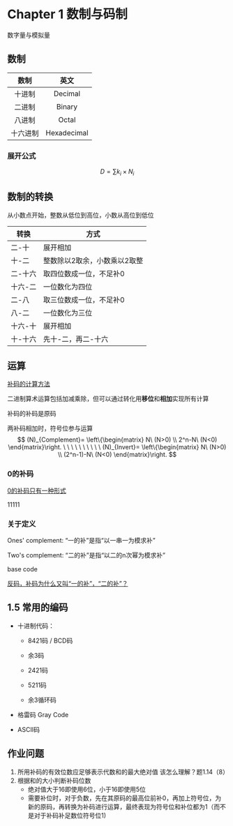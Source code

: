 # Chapter 1 数制与码制

数字量与模拟量



## 数制

| 数制 | 英文 |
| :----: | :----: |
| 十进制   | Decimal |
| 二进制   | Binary |
| 八进制   | Octal |
| 十六进制 | Hexadecimal |

### 展开公式

$$
D=\sum k_i \times N_i
$$
## 数制的转换

从小数点开始，整数从低位到高位，小数从高位到低位

| 转换    | 方式                         |
| ------- | ---------------------------- |
| 二-十   | 展开相加                     |
| 十-二   | 整数除以2取余，小数乘以2取整 |
| 二-十六 | 取四位数成一位，不足补0      |
| 十六-二 | 一位数化为四位               |
| 二-八   | 取三位数成一位，不足补0      |
| 八-二   | 一位数化为三位               |
| 十六-十 | 展开相加                     |
| 十-十六 | 先十-二，再二-十六           |

## 运算

[补码的计算方法](拓展/补码的计算方法.md)

二进制算术运算包括加减乘除，但可以通过转化用**移位**和**相加**实现所有计算

补码的补码是原码

两补码相加时，符号位参与运算
$$
(N)_{Complement}=
\left\{\begin{matrix}
N\ (N>0) \\
2^n-N\ (N<0)
\end{matrix}\right.
\ \ \ \ \ \ \ \ \ \ 
(N)_{Invert}=
\left\{\begin{matrix}
N\ (N>0) \\
(2^n-1)-N\ (N<0)
\end{matrix}\right.
$$

### 0的补码

[0的补码只有一种形式](拓展/为什么0的补码形式只有一种？_leo825...的博客-CSDN博客_0的补码只有一种形式.md)

11111

### 关于定义

Ones' complement: “一的补”是指“以一串一为模求补”

Two's complement: “二的补”是指“以二的n次幂为模求补”

base code

[反码，补码为什么又叫“一的补”，“二的补”？](拓展/反码，补码为什么又叫“一的补”，“二的补”？.md)

## 1.5 常用的编码

- 十进制代码：

  - 8421码 / BCD码

  - 余3码

  - 2421码

  - 5211码

  - 余3循环码

- 格雷码 Gray Code

- ASCII码

## 作业问题

1. 所用补码的有效位数应足够表示代数和的最大绝对值 该怎么理解？题1.14（8）
2. 根据和的大小判断补码位数
   - 绝对值大于16即使用6位，小于16即使用5位
   - 需要补位时，对于负数，先在其原码的最高位前补0，再加上符号位，为新的原码，再转换为补码进行运算，最终表现为符号位和补位都为1（而不是对于补码补足数位符号位1)

